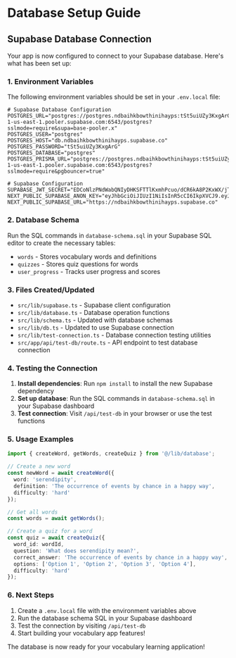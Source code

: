 # Database Setup Guide

## Supabase Database Connection

Your app is now configured to connect to your Supabase database. Here's what has been set up:

### 1. Environment Variables
The following environment variables should be set in your `.env.local` file:

```env
# Supabase Database Configuration
POSTGRES_URL="postgres://postgres.ndbaihkbowthinihayps:tSt5uiUZy3KxgArG@aws-1-us-east-1.pooler.supabase.com:6543/postgres?sslmode=require&supa=base-pooler.x"
POSTGRES_USER="postgres"
POSTGRES_HOST="db.ndbaihkbowthinihayps.supabase.co"
POSTGRES_PASSWORD="tSt5uiUZy3KxgArG"
POSTGRES_DATABASE="postgres"
POSTGRES_PRISMA_URL="postgres://postgres.ndbaihkbowthinihayps:tSt5uiUZy3KxgArG@aws-1-us-east-1.pooler.supabase.com:6543/postgres?sslmode=require&pgbouncer=true"

# Supabase Configuration
SUPABASE_JWT_SECRET="EDCoNlzPNdWabQNIyDHKSFTTlKxmhPcuo/dCR6kA8P2KxWX/jTDjVcG2mbhhMImnyl69A2ovc04nK3iyNqfq4Q=="
NEXT_PUBLIC_SUPABASE_ANON_KEY="eyJhbGciOiJIUzI1NiIsInR5cCI6IkpXVCJ9.eyJpc3MiOiJzdXBhYmFzZSIsInJlZiI6Im5kYmFpaGtib3d0aGluaWhheXBzIiwicm9sZSI6ImFub24iLCJpYXQiOjE3NjExNTY4MzIsImV4cCI6MjA3NjczMjgzMn0.WgD9j92FvbBXmb81Bgji2QpSg5gQpw5EHt1emnGSXb0"
NEXT_PUBLIC_SUPABASE_URL="https://ndbaihkbowthinihayps.supabase.co"
```

### 2. Database Schema
Run the SQL commands in `database-schema.sql` in your Supabase SQL editor to create the necessary tables:

- `words` - Stores vocabulary words and definitions
- `quizzes` - Stores quiz questions for words
- `user_progress` - Tracks user progress and scores

### 3. Files Created/Updated

- `src/lib/supabase.ts` - Supabase client configuration
- `src/lib/database.ts` - Database operation functions
- `src/lib/schema.ts` - Updated with database schemas
- `src/lib/db.ts` - Updated to use Supabase connection
- `src/lib/test-connection.ts` - Database connection testing utilities
- `src/app/api/test-db/route.ts` - API endpoint to test database connection

### 4. Testing the Connection

1. **Install dependencies**: Run `npm install` to install the new Supabase dependency
2. **Set up database**: Run the SQL commands in `database-schema.sql` in your Supabase dashboard
3. **Test connection**: Visit `/api/test-db` in your browser or use the test functions

### 5. Usage Examples

```typescript
import { createWord, getWords, createQuiz } from '@/lib/database';

// Create a new word
const newWord = await createWord({
  word: 'serendipity',
  definition: 'The occurrence of events by chance in a happy way',
  difficulty: 'hard'
});

// Get all words
const words = await getWords();

// Create a quiz for a word
const quiz = await createQuiz({
  word_id: wordId,
  question: 'What does serendipity mean?',
  correct_answer: 'The occurrence of events by chance in a happy way',
  options: ['Option 1', 'Option 2', 'Option 3', 'Option 4'],
  difficulty: 'hard'
});
```

### 6. Next Steps

1. Create a `.env.local` file with the environment variables above
2. Run the database schema SQL in your Supabase dashboard
3. Test the connection by visiting `/api/test-db`
4. Start building your vocabulary app features!

The database is now ready for your vocabulary learning application!

